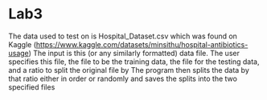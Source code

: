 # Lab3
The data used to test on is Hospital_Dataset.csv which was found on Kaggle (https://www.kaggle.com/datasets/minsithu/hospital-antibiotics-usage)
The input is this (or any similarly formatted) data file. The user specifies this file, the file to be the training data, the file for the testing data, and a ratio to split the original file by
The program then splits the data by that ratio either in order or randomly and saves the splits into the two specified files

